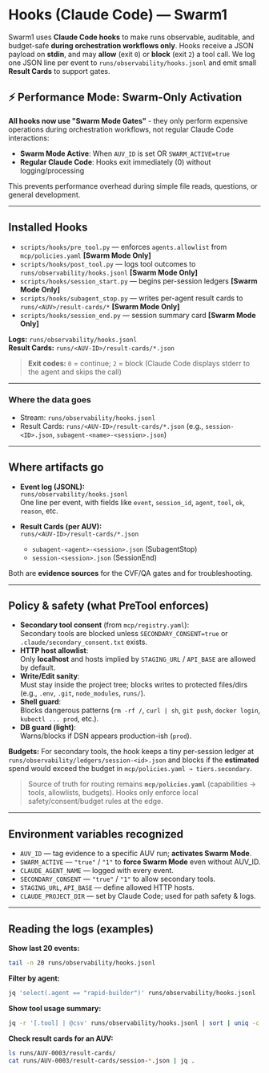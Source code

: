 # Hooks (Claude Code) — Swarm1

Swarm1 uses **Claude Code hooks** to make runs observable, auditable, and budget-safe **during orchestration workflows only**. Hooks receive a JSON payload on **stdin**, and may **allow** (exit `0`) or **block** (exit `2`) a tool call. We log one JSON line per event to `runs/observability/hooks.jsonl` and emit small **Result Cards** to support gates.

## ⚡ Performance Mode: Swarm-Only Activation

**All hooks now use "Swarm Mode Gates"** - they only perform expensive operations during orchestration workflows, not regular Claude Code interactions:

- **Swarm Mode Active**: When `AUV_ID` is set OR `SWARM_ACTIVE=true`
- **Regular Claude Code**: Hooks exit immediately (0) without logging/processing

This prevents performance overhead during simple file reads, questions, or general development.

---

## Installed Hooks
- `scripts/hooks/pre_tool.py` — enforces `agents.allowlist` from `mcp/policies.yaml` **[Swarm Mode Only]**
- `scripts/hooks/post_tool.py` — logs tool outcomes to `runs/observability/hooks.jsonl` **[Swarm Mode Only]**
- `scripts/hooks/session_start.py` — begins per-session ledgers **[Swarm Mode Only]**
- `scripts/hooks/subagent_stop.py` — writes per-agent result cards to `runs/<AUV>/result-cards/*` **[Swarm Mode Only]**
- `scripts/hooks/session_end.py` — session summary card **[Swarm Mode Only]**

**Logs:** `runs/observability/hooks.jsonl`  
**Result Cards:** `runs/<AUV-ID>/result-cards/*.json`

> **Exit codes:** `0` = continue; `2` = block (Claude Code displays stderr to the agent and skips the call)

---

### Where the data goes
- Stream: `runs/observability/hooks.jsonl`
- Result Cards: `runs/<AUV-ID>/result-cards/*.json` (e.g., `session-<ID>.json`, `subagent-<name>-<session>.json`)

----

## Where artifacts go

- **Event log (JSONL):**  
  `runs/observability/hooks.jsonl`  
  One line per event, with fields like `event`, `session_id`, `agent`, `tool`, `ok`, `reason`, etc.

- **Result Cards (per AUV):**  
  `runs/<AUV-ID>/result-cards/*.json`
  - `subagent-<agent>-<session>.json` (SubagentStop)
  - `session-<session>.json` (SessionEnd)

Both are **evidence sources** for the CVF/QA gates and for troubleshooting.

---

## Policy & safety (what PreTool enforces)

- **Secondary tool consent** (from `mcp/registry.yaml`):  
  Secondary tools are blocked unless `SECONDARY_CONSENT=true` or `.claude/secondary_consent.txt` exists.
- **HTTP host allowlist**:  
  Only **localhost** and hosts implied by `STAGING_URL` / `API_BASE` are allowed by default.
- **Write/Edit sanity**:  
  Must stay inside the project tree; blocks writes to protected files/dirs (e.g., `.env`, `.git`, `node_modules`, `runs/`).
- **Shell guard**:  
  Blocks dangerous patterns (`rm -rf /`, `curl | sh`, `git push`, `docker login`, `kubectl ... prod`, etc.).
- **DB guard (light)**:  
  Warns/blocks if DSN appears production-ish (`prod`).

**Budgets:** For secondary tools, the hook keeps a tiny per-session ledger at  
`runs/observability/ledgers/session-<id>.json` and blocks if the **estimated** spend would exceed the budget in `mcp/policies.yaml → tiers.secondary`.

> Source of truth for routing remains **`mcp/policies.yaml`** (capabilities → tools, allowlists, budgets). Hooks only enforce local safety/consent/budget rules at the edge.

---

## Environment variables recognized

- `AUV_ID` — tag evidence to a specific AUV run; **activates Swarm Mode**.
- `SWARM_ACTIVE` — `"true"` / `"1"` to **force Swarm Mode** even without AUV_ID.
- `CLAUDE_AGENT_NAME` — logged with every event.
- `SECONDARY_CONSENT` — `"true"` / `"1"` to allow secondary tools.
- `STAGING_URL`, `API_BASE` — define allowed HTTP hosts.
- `CLAUDE_PROJECT_DIR` — set by Claude Code; used for path safety & logs.

---

## Reading the logs (examples)

**Show last 20 events:**
```bash
tail -n 20 runs/observability/hooks.jsonl
```

**Filter by agent:**
```bash
jq 'select(.agent == "rapid-builder")' runs/observability/hooks.jsonl
```

**Show tool usage summary:**
```bash
jq -r '[.tool] | @csv' runs/observability/hooks.jsonl | sort | uniq -c
```

**Check result cards for an AUV:**
```bash
ls runs/AUV-0003/result-cards/
cat runs/AUV-0003/result-cards/session-*.json | jq .
```
